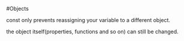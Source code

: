 #Objects

const only prevents reassigning your variable to a different object.

the object itself(properties, functions and so on) can still be changed.